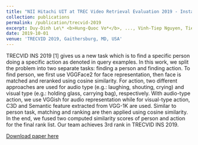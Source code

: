 ```yaml
---
title: "NII Hitachi UIT at TREC Video Retrieval Evaluation 2019 ‑ Instance Search Track."
collection: publications
permalink: /publication/trecvid-2019
excerpt: Duy-Dinh Le\* <b>Hung-Quoc Vo*</b>, ..., Vinh-Tiep Nguyen, Tien-Van Do, Thanh-Duc Ngo, Zheng Wang, Shin'ichi Satoh<br/><a href="https://www-nlpir.nist.gov/projects/tvpubs/tv19.papers/nii_hitachi_uit.pdf">[paper]</a><a href="https://github.com/hungvo304ml/Instance-Search">[code]</a><a href="https://youtu.be/uWH5L22imkU">[demo]</a><br/><img src='/images/publications/trecvid-2019.png'>
date: 2019-10-01
venue: 'TRECVID 2019, Gaithersburg, MD, USA'
---
```

TRECVID INS 2019 [1] gives us a new task which is to find a specific person doing a specific action as denoted in query examples. In this work, we split the problem into two separate tasks: finding a person and finding action. To find person, we first use VGGFace2 for face representation, then face is matched and reranked using cosine similarity. For action, two different approaches are used for audio type (e.g.: laughing, shouting, crying) and visual type (e.g.: holding glass, carrying bag), respectively. With audio-type action, we use VGGish for audio representation while for visual-type action, C3D and Semantic feature extracted from VGG-1K are used. Similar to person task, matching and ranking are then applied using cosine similarity. In the end, we fused two computed similarity scores of person and action for the final rank list. Our team achieves 3rd rank in TRECVID INS 2019.

[Download paper here](https://www-nlpir.nist.gov/projects/tvpubs/tv19.papers/nii_hitachi_uit.pdf)

